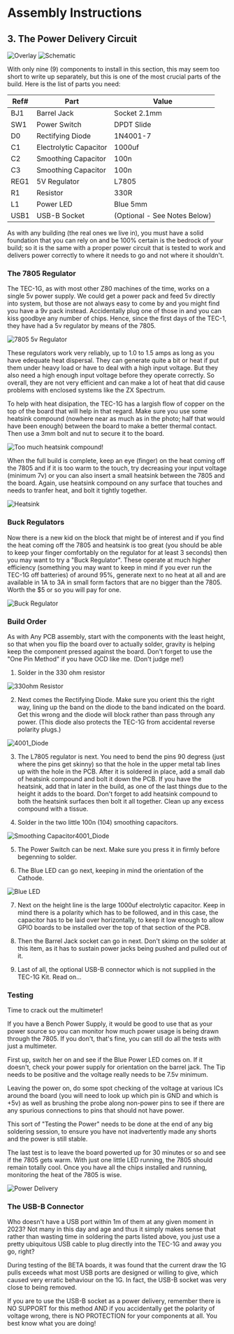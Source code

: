 # Assembly Instructions

## 3. The Power Delivery Circuit
![Overlay](./pictures/power_overlay.jpg) ![Schematic](./pictures/power_delivery_schematic.jpg)

With only nine (9) components to install in this section, this may seem too short to write up separately, but this is one of the most crucial parts of the build.
Here is the list of parts you need:

| Ref# | Part | Value |
|---|---|---|
| BJ1 | Barrel Jack | Socket 2.1mm|
|SW1 | Power Switch | DPDT Slide|
|D0 | Rectifying Diode | 1N4001-7|
|C1 | Electrolytic Capacitor | 1000uf|
|C2 | Smoothing Capacitor | 100n|
|C3 | Smoothing Capacitor | 100n|
|REG1 | 5V Regulator | L7805|
|R1 | Resistor | 330R|
|L1 | Power LED | Blue 5mm|
|USB1 | USB-B Socket | (Optional - See Notes Below)|

As with any building (the real ones we live in), you must have a solid foundation that you can rely on and be 100% certain is the bedrock of your build; so it is the same with a proper power circuit that is tested to work and delivers power correctly to where it needs to go and not where it shouldn't.

### The 7805 Regulator
The TEC-1G, as with most other Z80 machines of the time, works on a single 5v power supply. We could get a power pack and feed 5v directly into system, but those are not always easy to come by and you might find you have a 9v pack instead. Accidentally plug one of those in and you can kiss goodbye any number of chips. Hence, since the first days of the TEC-1, they have had a 5v regulator by means of the 7805.

![7805 5v Regulator](./pictures/7805.jpg)

These regulators work very reliably, up to 1.0 to 1.5 amps as long as you have edequate heat dispersal. They can generate quite a bit or heat if put them under heavy load or have to deal with a high input voltage. But they also need a high enough input voltage before they operate correctly. So overall, they are not very efficient and can make a lot of heat that did cause problems with enclosed systems like the ZX Spectrum.

To help with heat disipation, the TEC-1G has a largish flow of copper on the top of the board that will help in that regard. Make sure you use some heatsink compound (nowhere near as much as in the photo; half that would have been enough) between the board to make a better thermal contact. Then use a 3mm bolt and nut to secure it to the board.

![Too much heatsink compound!](./pictures/heatsink_compound.jpg)

When the full build is complete, keep an eye (finger) on the heat coming off the 7805 and if it is too warm to the touch, try decreasing your input voltage (minimum 7v) or you can also insert a small heatsink between the 7805 and the board. Again, use heatsink compound on any surface that touches and needs to tranfer heat, and bolt it tightly together.

![Heatsink](./pictures/heatsink.jpg)

### Buck Regulators
Now there is a new kid on the block that might be of interest and if you find the heat coming off the 7805 and heatsink is too great (you should be able to keep your finger comfortably on the regulator for at least 3 seconds) then you may want to try a "Buck Regulator". These operate at much higher efficiency (something you may want to keep in mind if you ever run the TEC-1G off batteries) of around 95%, generate next to no heat at all and are available in 1A to 3A in small form factors that are no bigger than the 7805. Worth the $5 or so you will pay for one.

![Buck Regulator](./pictures/buck_reg.jpg)

### Build Order

As with Any PCB assembly, start with the components with the least height, so that when you flip the board over to actually solder, gravity is helping keep the component pressed against the board. Don't forget to use the "One Pin Method" if you have OCD like me. (Don't judge me!)
1. Solder in the 330 ohm resistor
   
![330ohm Resistor](./pictures/resistor_330r.jpg)

2. Next comes the Rectifying Diode. Make sure you orient this the right way, lining up the band on the diode to the band indicated on the board. Get this wrong and the diode will block rather than pass through any power. (This diode also protects the TEC-1G from accidental reverse polarity plugs.)

![4001_Diode](./pictures/diode_4001.jpg)

3. The L7805 regulator is next. You need to bend the pins 90 degress (just where the pins get skinny) so that the hole in the upper metal tab lines up with the hole in the PCB. After it is soldered in place, add a small dab of heatsink compound and bolt it down the PCB. If you have the heatsink, add that in later in the build, as one of the last things due to the height it adds to the board. Don't forget to add heatsink compound to both the heatsink surfaces then bolt it all together. Clean up any excess compound with a tissue.

4. Solder in the two little 100n (104) smoothing capacitors.

![Smoothing Capacitor4001_Diode](./pictures/capacitor_104.jpg)

5. The Power Switch can be next. Make sure you press it in firmly before begenning to solder.

6. The Blue LED can go next, keeping in mind the orientation of the Cathode.

![Blue LED](./pictures/LED_5mm.jpg)

7. Next on the height line is the large 1000uf electrolytic capacitor. Keep in mind there is a polarity which has to be followed, and in this case, the capacitor has to be laid over horizontally, to keep it low enough to allow GPIO boards to be installed over the top of that section of the PCB.

8. Then the Barrel Jack socket can go in next. Don't skimp on the solder at this item, as it has to sustain power jacks being pushed and pulled out of it.

9. Last of all, the optional USB-B connector which is not supplied in the TEC-1G Kit. Read on...

### Testing
Time to crack out the multimeter!

If you have a Bench Power Supply, it would be good to use that as your power source so you can monitor how much power usage is being drawn through the 7805. If you don't, that's fine, you can still do all the tests with just a multimeter.

First up, switch her on and see if the Blue Power LED comes on. If it doesn't, check your power supply for orientation on the barrel jack. The Tip needs to be positive and the voltage really needs to be 7.5v minimum.

Leaving the power on, do some spot checking of the voltage at various ICs around the board (you will need to look up which pin is GND and which is +5v) as well as brushing the probe along non-power pins to see if there are any spurious connections to pins that should not have power.

This sort of "Testing the Power" needs to be done at the end of any big soldering session, to ensure you have not inadvertently made any shorts and the power is still stable.

The last test is to leave the board powerted up for 30 minutes or so and see if the 7805 gets warm. With just one little LED running, the 7805 should remain totally cool. Once you have all the chips installed and running, monitoring the heat of the 7805 is wise.

![Power Delivery](./pictures/power_delivery_complete.jpg)

### The USB-B Connector

Who doesn't have a USB port within 1m of them at any given moment in 2023? Not many in this day and age and thus it simply makes sense that rather than wasting time in soldering the parts listed above, you just use a pretty ubiquitous USB cable to plug directly into the TEC-1G and away you go, right?

During testing of the BETA boards, it was found that the current draw the 1G pulls exceeds what most USB ports are designed or willing to give, which caused very erratic behaviour on the 1G. In fact, the USB-B socket was very close to being removed.

If you are to use the USB-B socket as a power delivery, remember there is NO SUPPORT for this method AND if you accidentally get the polarity of voltage wrong, there is NO PROTECTION for your components at all. You best know what you are doing!




























